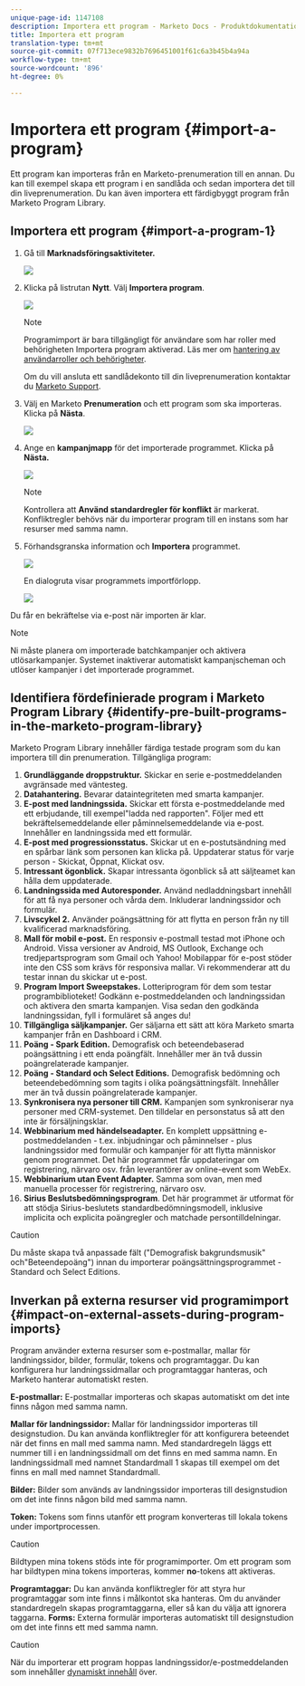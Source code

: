 ```yaml
---
unique-page-id: 1147108
description: Importera ett program - Marketo Docs - Produktdokumentation
title: Importera ett program
translation-type: tm+mt
source-git-commit: 07f713ece9832b7696451001f61c6a3b45b4a94a
workflow-type: tm+mt
source-wordcount: '896'
ht-degree: 0%

---
```



# Importera ett program {#import-a-program}

Ett program kan importeras från en Marketo-prenumeration till en annan. Du kan till exempel skapa ett program i en sandlåda och sedan importera det till din liveprenumeration. Du kan även importera ett färdigbyggt program från Marketo Program Library.

## Importera ett program {#import-a-program-1}

1. Gå till **Marknadsföringsaktiviteter.**

   ![](assets/ma.png)

1. Klicka på listrutan **Nytt**. Välj **Importera program**.

   ![](assets/image2014-9-17-12-3a15-3a4.png)

   >[!NOTE]
   >
   >Programimport är bara tillgängligt för användare som har roller med behörigheten Importera program aktiverad. Läs mer om [hantering av användarroller och behörigheter](/help/marketo/product-docs/administration/users-and-roles/managing-user-roles-and-permissions.md).
   >
   >Om du vill ansluta ett sandlådekonto till din liveprenumeration kontaktar du [Marketo Support](https://nation.marketo.com/t5/Support/ct-p/Support).

1. Välj en Marketo **Prenumeration** och ett program som ska importeras. Klicka på **Nästa**.

   ![](assets/image2014-9-17-12-3a20-3a13.png)

1. Ange en **kampanjmapp** för det importerade programmet. Klicka på **Nästa.**

   ![](assets/image2014-9-17-12-3a20-3a44.png)

   >[!NOTE]
   >
   >Kontrollera att **Använd standardregler för konflikt** är markerat. Konfliktregler behövs när du importerar program till en instans som har resurser med samma namn.

1. Förhandsgranska information och **Importera** programmet.

   ![](assets/image2014-9-17-12-3a21-3a36.png)

   En dialogruta visar programmets importförlopp.

   ![](assets/image2014-9-17-12-3a21-3a51.png)

Du får en bekräftelse via e-post när importen är klar.

>[!NOTE]
>
>Ni måste planera om importerade batchkampanjer och aktivera utlösarkampanjer. Systemet inaktiverar automatiskt kampanjscheman och utlöser kampanjer i det importerade programmet.

## Identifiera fördefinierade program i Marketo Program Library {#identify-pre-built-programs-in-the-marketo-program-library}

Marketo Program Library innehåller färdiga testade program som du kan importera till din prenumeration. Tillgängliga program:

1. **Grundläggande droppstruktur.** Skickar en serie e-postmeddelanden avgränsade med väntesteg.
1. **Datahantering.** Bevarar dataintegriteten med smarta kampanjer.
1. **E-post med landningssida.** Skickar ett första e-postmeddelande med ett erbjudande, till exempel&quot;ladda ned rapporten&quot;. Följer med ett bekräftelsemeddelande eller påminnelsemeddelande via e-post. Innehåller en landningssida med ett formulär.
1. **E-post med progressionsstatus.** Skickar ut en e-postutsändning med en spårbar länk som personen kan klicka på. Uppdaterar status för varje person - Skickat, Öppnat, Klickat osv.
1. **Intressant ögonblick.** Skapar intressanta ögonblick så att säljteamet kan hålla dem uppdaterade.
1. **Landningssida med Autoresponder.** Använd nedladdningsbart innehåll för att få nya personer och vårda dem. Inkluderar landningssidor och formulär.
1. **Livscykel 2.** Använder poängsättning för att flytta en person från ny till kvalificerad marknadsföring.
1. **Mall för mobil e-post.** En responsiv e-postmall testad mot iPhone och Android. Vissa versioner av Android, MS Outlook, Exchange och tredjepartsprogram som Gmail och Yahoo! Mobilappar för e-post stöder inte den CSS som krävs för responsiva mallar. Vi rekommenderar att du testar innan du skickar ut e-post.
1. **Program Import Sweepstakes.** Lotteriprogram för dem som testar programbiblioteket! Godkänn e-postmeddelanden och landningssidan och aktivera den smarta kampanjen. Visa sedan den godkända landningssidan, fyll i formuläret så anges du!
1. **Tillgängliga säljkampanjer.** Ger säljarna ett sätt att köra Marketo smarta kampanjer från en Dashboard i CRM.
1. **Poäng - Spark Edition.** Demografisk och beteendebaserad poängsättning i ett enda poängfält. Innehåller mer än två dussin poängrelaterade kampanjer.
1. **Poäng - Standard och Select Editions.** Demografisk bedömning och beteendebedömning som tagits i olika poängsättningsfält. Innehåller mer än två dussin poängrelaterade kampanjer.
1. **Synkronisera nya personer till CRM.** Kampanjen som synkroniserar nya personer med CRM-systemet. Den tilldelar en personstatus så att den inte är försäljningsklar.
1. **Webbinarium med händelseadapter.** En komplett uppsättning e-postmeddelanden - t.ex. inbjudningar och påminnelser - plus landningssidor med formulär och kampanjer för att flytta människor genom programmet. Det här programmet får uppdateringar om registrering, närvaro osv. från leverantörer av online-event som WebEx.
1. **Webbinarium utan Event Adapter.** Samma som ovan, men med manuella processer för registrering, närvaro osv.
1. **Sirius Beslutsbedömningsprogram**. Det här programmet är utformat för att stödja Sirius-beslutets standardbedömningsmodell, inklusive implicita och explicita poängregler och matchade persontilldelningar.

>[!CAUTION]
>
>Du måste skapa två anpassade fält (&quot;Demografisk bakgrundsmusik&quot; och&quot;Beteendepoäng&quot;) innan du importerar poängsättningsprogrammet - Standard och Select Editions.

## Inverkan på externa resurser vid programimport {#impact-on-external-assets-during-program-imports}

Program använder externa resurser som e-postmallar, mallar för landningssidor, bilder, formulär, tokens och programtaggar. Du kan konfigurera hur landningssidmallar och programtaggar hanteras, och Marketo hanterar automatiskt resten.

**E-postmallar:** E-postmallar importeras och skapas automatiskt om det inte finns någon med samma namn.

**Mallar för landningssidor:** Mallar för landningssidor importeras till designstudion. Du kan använda konfliktregler för att konfigurera beteendet när det finns en mall med samma namn. Med standardregeln läggs ett nummer till i en landningssidmall om det finns en med samma namn. En landningssidmall med namnet Standardmall 1 skapas till exempel om det finns en mall med namnet Standardmall.

**Bilder:** Bilder som används av landningssidor importeras till designstudion om det inte finns någon bild med samma namn.

**Token:** Tokens som finns utanför ett program konverteras till lokala tokens under importprocessen.

>[!CAUTION]
>
>Bildtypen mina tokens stöds inte för programimporter. Om ett program som har bildtypen mina tokens importeras, kommer **no**-tokens att aktiveras.

**Programtaggar:** Du kan använda konfliktregler för att styra hur programtaggar som inte finns i målkontot ska hanteras. Om du använder standardregeln skapas programtaggarna, eller så kan du välja att ignorera taggarna. **Forms:** Externa formulär importeras automatiskt till designstudion om det inte finns ett med samma namn.

>[!CAUTION]
>
>När du importerar ett program hoppas landningssidor/e-postmeddelanden som innehåller [dynamiskt innehåll](/help/marketo/product-docs/personalization/segmentation-and-snippets/segmentation/understanding-dynamic-content.md) över.

